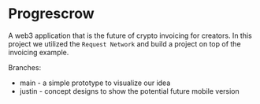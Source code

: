# Progrescrow

A web3 application that is the future of crypto invoicing for creators.
In this project we utilized the `Request Network` and build a project on top of the invoicing example.

Branches:

- main - a simple prototype to visualize our idea
- justin - concept designs to show the potential future mobile version

